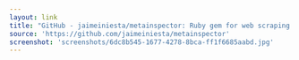 ```yaml
---
layout: link
title: "GitHub - jaimeiniesta/metainspector: Ruby gem for web scraping purposes. It scrapes a given URL, and returns you its title, meta description, meta keywords, links, images..."
source: 'https://github.com/jaimeiniesta/metainspector'
screenshot: 'screenshots/6dc8b545-1677-4278-8bca-ff1f6685aabd.jpg'
---
```


